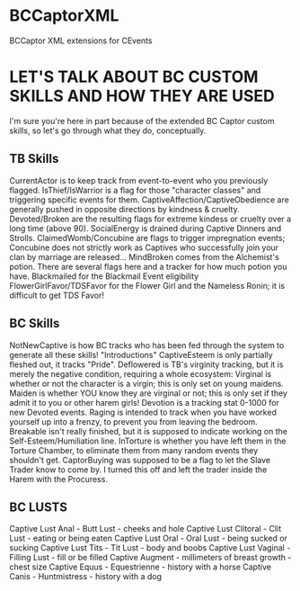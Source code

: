 # BCCaptorXML
BCCaptor XML extensions for CEvents

# LET'S TALK ABOUT BC CUSTOM SKILLS AND HOW THEY ARE USED
I'm sure you're here in part because of the extended BC Captor custom skills, so let's go through what they do, conceptually.

## TB Skills
CurrentActor is to keep track from event-to-event who you previously flagged.
IsThief/IsWarrior is a flag for those "character classes" and triggering specific events for them.
CaptiveAffection/CaptiveObedience are generally pushed in opposite directions by kindness & cruelty.
Devoted/Broken are the resulting flags for extreme kindess or cruelty over a long time (above 90).
SocialEnergy is drained during Captive Dinners and Strolls.
ClaimedWomb/Concubine are flags to trigger impregnation events; Concubine does not strictly work as Captives who successfully join your clan by marriage are released...
MindBroken comes from the Alchemist's potion. There are several flags here and a tracker for how much potion you have.
Blackmailed for the Blackmail Event eligibility
FlowerGirlFavor/TDSFavor for the Flower Girl and the Nameless Ronin; it is difficult to get TDS Favor!

## BC Skills
NotNewCaptive is how BC tracks who has been fed through the system to generate all these skills! "Introductions"
CaptiveEsteem is only partially fleshed out, it tracks "Pride".
Deflowered is TB's virginity tracking, but it is merely the negative condition, requiring a whole ecosystem:
Virginal is whether or not the character is a virgin; this is only set on young maidens.
Maiden is whether YOU know they are virginal or not; this is only set if they admit it to you or other harem girls!
Devotion is a tracking stat 0-1000 for new Devoted events.
Raging is intended to track when you have worked yourself up into a frenzy, to prevent you from leaving the bedroom.
Breakable isn't really finished, but it is supposed to indicate working on the Self-Esteem/Humiliation line.
InTorture is whether you have left them in the Torture Chamber, to eliminate them from many random events they shouldn't get.
CaptorBuying was supposed to be a flag to let the Slave Trader know to come by. I turned this off and left the trader inside the Harem with the Procuress.

## BC LUSTS
Captive Lust Anal - Butt Lust - cheeks and hole
Captive Lust Clitoral - Clit Lust - eating or being eaten
Captive Lust Oral - Oral Lust - being sucked or sucking
Captive Lust Tits - Tit Lust - body and boobs
Captive Lust Vaginal - Filling Lust - fill or be filled
Captive Augment - millimeters of breast growth - chest size
Captive Equus - Equestrienne - history with a horse
Captive Canis - Huntmistress - history with a dog